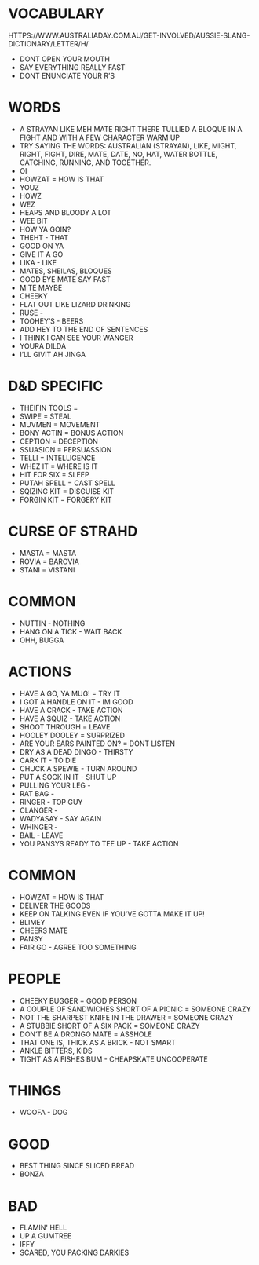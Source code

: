 # VOCABULARY
HTTPS://WWW.AUSTRALIADAY.COM.AU/GET-INVOLVED/AUSSIE-SLANG-DICTIONARY/LETTER/H/

- DONT OPEN YOUR MOUTH
- SAY EVERYTHING REALLY FAST
- DONT ENUNCIATE YOUR R’S

# WORDS
- A STRAYAN LIKE MEH MATE RIGHT THERE TULLIED A BLOQUE IN A FIGHT AND WITH A FEW 
CHARACTER WARM UP
- TRY SAYING THE WORDS: AUSTRALIAN (STRAYAN), LIKE, MIGHT, RIGHT, FIGHT, DIRE, MATE, DATE, NO, HAT, WATER BOTTLE, CATCHING, RUNNING, AND TOGETHER.
- OI
- HOWZAT = HOW IS THAT 
- YOUZ 
- HOWZ
- WEZ
- HEAPS AND BLOODY A LOT
- WEE BIT
- HOW YA GOIN?
- THEHT - THAT
- GOOD ON YA
- GIVE IT A GO
- LIKA - LIKE
- MATES, SHEILAS, BLOQUES
- GOOD EYE MATE SAY FAST
- MITE MAYBE 
- CHEEKY
- FLAT OUT LIKE LIZARD DRINKING
- RUSE - 
- TOOHEY’S - BEERS
- ADD HEY TO THE END OF SENTENCES
- I THINK I CAN SEE YOUR WANGER
- YOURA DILDA
- I’LL GIVIT AH JINGA

# D&D SPECIFIC
- THEIFIN TOOLS = 
- SWIPE = STEAL
- MUVMEN = MOVEMENT
- BONY ACTIN = BONUS ACTION
- CEPTION = DECEPTION
- SSUASION = PERSUASSION
- TELLI = INTELLIGENCE 
- WHEZ IT = WHERE IS IT
- HIT FOR SIX = SLEEP
- PUTAH SPELL = CAST SPELL
- SQIZING KIT = DISGUISE KIT
- FORGIN KIT = FORGERY KIT

# CURSE OF STRAHD
- MASTA = MASTA
- ROVIA = BAROVIA
- STANI = VISTANI


# COMMON 
- NUTTIN - NOTHING
- HANG ON A TICK - WAIT BACK
- OHH, BUGGA 

# ACTIONS
- HAVE A GO, YA MUG! = TRY IT
- I GOT A HANDLE ON IT - IM GOOD
- HAVE A CRACK - TAKE ACTION
- HAVE A SQUIZ - TAKE ACTION
- SHOOT THROUGH = LEAVE
- HOOLEY DOOLEY = SURPRIZED
- ARE YOUR EARS PAINTED ON? = DONT LISTEN
- DRY AS A DEAD DINGO - THIRSTY
- CARK IT - TO DIE
- CHUCK A SPEWIE - TURN AROUND
- PUT A SOCK IN IT - SHUT UP
- PULLING YOUR LEG - 
- RAT BAG - 
- RINGER - TOP GUY
- CLANGER - 
- WADYASAY - SAY AGAIN
- WHINGER - 
- BAIL - LEAVE
- YOU PANSYS READY TO TEE UP - TAKE ACTION

# COMMON 
- HOWZAT = HOW IS THAT 
- DELIVER THE GOODS
- KEEP ON TALKING EVEN IF YOU'VE GOTTA MAKE IT UP!
- BLIMEY
- CHEERS MATE
- PANSY 
- FAIR GO - AGREE TOO SOMETHING

# PEOPLE
- CHEEKY BUGGER = GOOD PERSON
- A COUPLE OF SANDWICHES SHORT OF A PICNIC = SOMEONE CRAZY
- NOT THE SHARPEST KNIFE IN THE DRAWER = SOMEONE CRAZY
- A STUBBIE SHORT OF A SIX PACK = SOMEONE CRAZY
- DON’T BE A DRONGO MATE = ASSHOLE
- THAT ONE IS, THICK AS A BRICK - NOT SMART
- ANKLE BITTERS, KIDS
- TIGHT AS A FISHES BUM - CHEAPSKATE UNCOOPERATE

# THINGS
- WOOFA - DOG

# GOOD
- BEST THING SINCE SLICED BREAD
- BONZA

# BAD
- FLAMIN' HELL
- UP A GUMTREE
- IFFY 
- SCARED, YOU PACKING DARKIES






